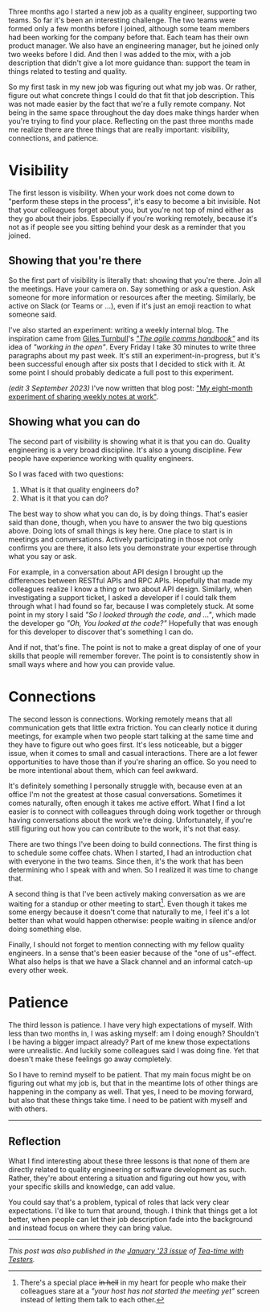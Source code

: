 <!--
.. title: Three lessons after three months of quality engineering
.. slug: three-lessons-after-three-months-of-quality-engineering
.. date: 2022-11-27 16:41:25 UTC+01:00
.. tags: quality engineering, skills, small steps
.. category: quality engineering
.. link: 
.. description: 
.. type: text
-->

Three months ago I started a new job as a quality engineer, supporting two teams. So far it's been an interesting challenge. The two teams were formed only a few months before I joined, although some team members had been working for the company before that. Each team has their own product manager. We also have an engineering manager, but he joined only two weeks before I did. And then I was added to the mix, with a job description that didn't give a lot more guidance than: support the team in things related to testing and quality.

So my first task in my new job was figuring out what my job was. Or rather, figure out what concrete things I could do that fit that job description. This was not made easier by the fact that we're a fully remote company. Not being in the same space throughout the day does make things harder when you're trying to find your place. Reflecting on the past three months made me realize there are three things that are really important: visibility, connections, and patience.


<!-- TEASER_END -->


# Visibility
The first lesson is visibility. When your work does not come down to "perform these steps in the process", it's easy to become a bit invisible. Not that your colleagues forget about you, but you're not top of mind either as they go about their jobs. Especially if you're working remotely, because it's not as if people see you sitting behind your desk as a reminder that you joined.

## Showing that you're there
So the first part of visibility is literally that: showing that you're there. Join all the meetings. Have your camera on. Say something or ask a question. Ask someone for more information or resources after the meeting. Similarly, be active on Slack (or Teams or ...), even if it's just an emoji reaction to what someone said.

I've also started an experiment: writing a weekly internal blog. The inspiration came from [Giles Turnbull](https://gilest.org/)'s [*"The agile comms handbook"*](https://agilecommshandbook.com/) and its idea of *"working in the open"*. Every Friday I take 30 minutes to write three paragraphs about my past week. It's still an experiment-in-progress, but it's been successful enough after six posts that I decided to stick with it. At some point I should probably dedicate a full post to this experiment.

*(edit 3 September 2023)* I've now written that blog post: ["My eight-month experiment of sharing weekly notes at work"](link://slug/my-eight-month-experiment-of-sharing-weekly-notes-at-work).

## Showing what you can do
The second part of visibility is showing what it is that you can do. Quality engineering is a very broad discipline. It's also a young discipline. Few people have experience working with quality engineers.

So I was faced with two questions:

1. What is it that quality engineers do?
2. What is it that you can do?

The best way to show what you can do, is by doing things. That's easier said than done, though, when you have to answer the two big questions above. Doing lots of small things is key here. One place to start is in meetings and conversations. Actively participating in those not only confirms you are there, it also lets you demonstrate your expertise through what you say or ask.

For example, in a conversation about API design I brought up the differences between RESTful APIs and RPC APIs. Hopefully that made my colleagues realize I know a thing or two about API design. Similarly, when investigating a support ticket, I asked a developer if I could talk them through what I had found so far, because I was completely stuck. At some point in my story I said *"So I looked through the code, and ..."*, which made the developer go *"Oh, You looked at the code?"* Hopefully that was enough for this developer to discover that's something I can do.

And if not, that's fine. The point is not to make a great display of one of your skills that people will remember forever. The point is to consistently show in small ways where and how you can provide value.


# Connections
The second lesson is connections. Working remotely means that all communication gets that little extra friction. You can clearly notice it during meetings, for example when two people start talking at the same time and they have to figure out who goes first. It's less noticeable, but a bigger issue, when it comes to small and casual interactions. There are a lot fewer opportunities to have those than if you're sharing an office. So you need to be more intentional about them, which can feel awkward.

It's definitely something I personally struggle with, because even at an office I'm not the greatest at those casual conversations. Sometimes it comes naturally, often enough it takes me active effort. What I find a lot easier is to connect with colleagues through doing work together or through having conversations about the work we're doing. Unfortunately, if you're still figuring out how you can contribute to the work, it's not that easy.

There are two things I've been doing to build connections. The first thing is to schedule some coffee chats. When I started, I had an introduction chat with everyone in the two teams. Since then, it's the work that has been determining who I speak with and when. So I realized it was time to change that.

A second thing is that I've been actively making conversation as we are waiting for a standup or other meeting to start[^1]. Even though it takes me some energy because it doesn't come that naturally to me, I feel it's a lot better than what would happen otherwise: people waiting in silence and/or doing something else.

[^1]: There's a special place ~~in hell~~ in my heart for people who make their colleagues stare at a *"your host has not started the meeting yet"* screen instead of letting them talk to each other.

Finally, I should not forget to mention connecting with my fellow quality engineers. In a sense that's been easier because of the "one of us"-effect. What also helps is that we have a Slack channel and an informal catch-up every other week.


# Patience
The third lesson is patience. I have very high expectations of myself. With less than two months in, I was asking myself: am I doing enough? Shouldn't I be having a bigger impact already? Part of me knew those expectations were unrealistic. And luckily some colleagues said I was doing fine. Yet that doesn't make these feelings go away completely.

So I have to remind myself to be patient. That my main focus might be on figuring out what my job is, but that in the meantime lots of other things are happening in the company as well. That yes, I need to be moving forward, but also that these things take time. I need to be patient with myself and with others.


---


## Reflection

What I find interesting about these three lessons is that none of them are directly related to quality engineering or software development as such. Rather, they're about entering a situation and figuring out how you, with your specific skills and knowledge, can add value.

You could say that's a problem, typical of roles that lack very clear expectations. I'd like to turn that around, though. I think that things get a lot better, when people can let their job description fade into the background and instead focus on where they can bring value.

---

*This post was also published in the [January '23 issue](https://teatimewithtesters.com/wp-content/uploads/2023/01/TTwT_January_2023.pdf) of [Tea-time with Testers](https://teatimewithtesters.com/).*
